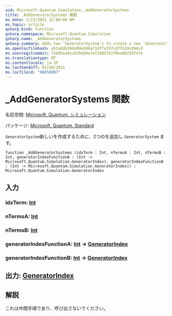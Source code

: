 ```yaml
---
uid: Microsoft.Quantum.Simulation._AddGeneratorSystems
title: _AddGeneratorSystems 関数
ms.date: 1/23/2021 12:00:00 AM
ms.topic: article
qsharp.kind: function
qsharp.namespace: Microsoft.Quantum.Simulation
qsharp.name: _AddGeneratorSystems
qsharp.summary: Adds two `GeneratorSystem`s to create a new `GeneratorSystem`.
ms.openlocfilehash: e51addb38da99e508a71dffa757cd7fb19c89dcd
ms.sourcegitcommit: 71605ea9cc630e84e7ef29027e1f0ea06299747e
ms.translationtype: MT
ms.contentlocale: ja-JP
ms.lasthandoff: 01/26/2021
ms.locfileid: "98858007"
---
```

# <a name="_addgeneratorsystems-function"></a>_AddGeneratorSystems 関数

名前空間: [Microsoft. Quantum. シミュレーション](xref:Microsoft.Quantum.Simulation)

パッケージ: [Microsoft. Quantum. Standard](https://nuget.org/packages/Microsoft.Quantum.Standard)


`GeneratorSystem`新しいを作成するために、2つのを追加し `GeneratorSystem` ます。

```qsharp
function _AddGeneratorSystems (idxTerm : Int, nTermsA : Int, nTermsB : Int, generatorIndexFunctionA : (Int -> Microsoft.Quantum.Simulation.GeneratorIndex), generatorIndexFunctionB : (Int -> Microsoft.Quantum.Simulation.GeneratorIndex)) : Microsoft.Quantum.Simulation.GeneratorIndex
```


## <a name="input"></a>入力

### <a name="idxterm--int"></a>idxTerm: [Int](xref:microsoft.quantum.lang-ref.int)




### <a name="ntermsa--int"></a>nTermsA: [Int](xref:microsoft.quantum.lang-ref.int)




### <a name="ntermsb--int"></a>nTermsB: [Int](xref:microsoft.quantum.lang-ref.int)




### <a name="generatorindexfunctiona--int---generatorindex"></a>generatorIndexFunctionA: [Int](xref:microsoft.quantum.lang-ref.int) -> [GeneratorIndex](xref:Microsoft.Quantum.Simulation.GeneratorIndex)




### <a name="generatorindexfunctionb--int---generatorindex"></a>generatorIndexFunctionB: [Int](xref:microsoft.quantum.lang-ref.int) -> [GeneratorIndex](xref:Microsoft.Quantum.Simulation.GeneratorIndex)





## <a name="output--generatorindex"></a>出力: [GeneratorIndex](xref:Microsoft.Quantum.Simulation.GeneratorIndex)



## <a name="remarks"></a>解説

これは中間手順であり、呼び出さないでください。